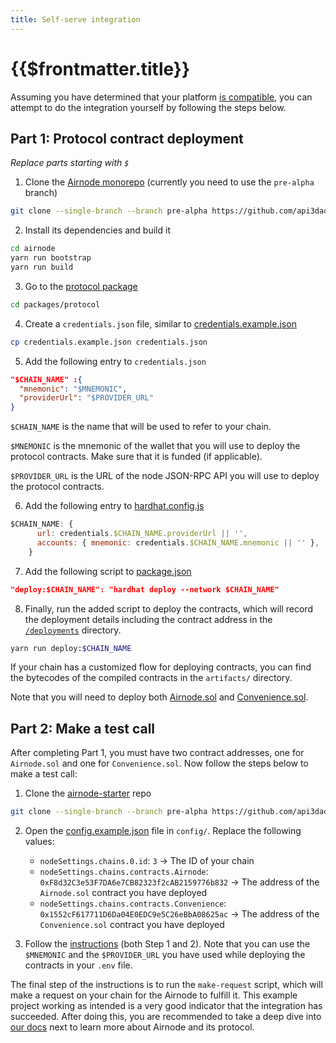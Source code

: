 ```yaml
---
title: Self-serve integration
---
```


# {{$frontmatter.title}}
<VersionWarning/>
<TocHeader /> <TOC class="table-of-contents" :include-level="[2,3]" />

Assuming you have determined that your platform [is compatible](is-my-platform-compatible.md), you can attempt to do the integration yourself by following the steps below.

## Part 1: Protocol contract deployment

*Replace parts starting with `$`*

1. Clone the [Airnode monorepo](https://github.com/api3dao/airnode) (currently you need to use the `pre-alpha` branch)

```sh
git clone --single-branch --branch pre-alpha https://github.com/api3dao/airnode.git
```

2. Install its dependencies and build it

```sh
cd airnode
yarn run bootstrap
yarn run build
```

3. Go to the [protocol package](https://github.com/api3dao/airnode/tree/pre-alpha/packages/protocol)

```sh
cd packages/protocol
```

4. Create a `credentials.json` file, similar to [credentials.example.json](https://github.com/api3dao/airnode/blob/pre-alpha/packages/protocol/credentials.example.json)

```sh
cp credentials.example.json credentials.json
```

5. Add the following entry to `credentials.json`

```json
"$CHAIN_NAME" :{
  "mnemonic": "$MNEMONIC",
  "providerUrl": "$PROVIDER_URL"
}
```

`$CHAIN_NAME` is the name that will be used to refer to your chain.

`$MNEMONIC` is the mnemonic of the wallet that you will use to deploy the protocol contracts. Make sure that it is funded (if applicable).

`$PROVIDER_URL` is the URL of the node JSON-RPC API you will use to deploy the protocol contracts.

6. Add the following entry to [hardhat.config.js](https://github.com/api3dao/airnode/blob/pre-alpha/packages/protocol/hardhat.config.js)

```js
$CHAIN_NAME: {
      url: credentials.$CHAIN_NAME.providerUrl || '',
      accounts: { mnemonic: credentials.$CHAIN_NAME.mnemonic || '' },
    }
```

7. Add the following script to [package.json](https://github.com/api3dao/airnode/blob/pre-alpha/packages/protocol/package.json)

```json
"deploy:$CHAIN_NAME": "hardhat deploy --network $CHAIN_NAME"
```

8. Finally, run the added script to deploy the contracts, which will record the deployment details including the contract address in the [`/deployments`](https://github.com/api3dao/airnode/tree/pre-alpha/packages/protocol/deployments) directory.

```sh
yarn run deploy:$CHAIN_NAME
```

If your chain has a customized flow for deploying contracts, you can find the bytecodes of the compiled contracts in the `artifacts/` directory.

Note that you will need to deploy both [Airnode.sol](../../protocols/request-response/general-structure.md#airnode-sol) and [Convenience.sol](../../protocols/request-response/general-structure.md#convenience-sol).

## Part 2: Make a test call

After completing Part 1, you must have two contract addresses, one for `Airnode.sol` and one for `Convenience.sol`. Now follow the steps below to make a test call:

1. Clone the [airnode-starter](https://github.com/api3dao/airnode-starter/tree/pre-alpha) repo

```sh
git clone --single-branch --branch pre-alpha https://github.com/api3dao/airnode-starter.git
```

2. Open the [config.example.json](https://github.com/api3dao/airnode-starter/blob/pre-alpha/config/config.example.json) file in `config/`. Replace the following values:

    - `nodeSettings.chains.0.id`: `3` -> The ID of your chain
    - `nodeSettings.chains.contracts.Airnode`: `0xF8d32C3e53F7DA6e7CB82323f2cAB2159776b832` -> The address of the `Airnode.sol` contract you have deployed
    - `nodeSettings.chains.contracts.Convenience`: `0x1552cF617711D6Da04E0EDC9e5C26eBbA08625ac` -> The address of the `Convenience.sol` contract you have deployed

3. Follow the [instructions](https://github.com/api3dao/airnode-starter/tree/pre-alpha#setup#setup) (both Step 1 and 2). Note that you can use the `$MNEMONIC` and the `$PROVIDER_URL` you have used while deploying the contracts in your `.env` file.

The final step of the instructions is to run the `make-request` script, which will make a request on your chain for the Airnode to fulfill it. This example project working as intended is a very good indicator that the integration has succeeded. After doing this, you are recommended to take a deep dive into [our docs](https://github.com/api3dao/api3-docs) next to learn more about Airnode and its protocol.
